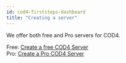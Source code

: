 ```yaml
---
id: cod4-firststeps-dashboard
title: "Creating a server"
---
```


We offer both free and Pro servers for COD4.

Free: [Create a free COD4 Server](https://fshost.me/free/cod4)<br />
Pro: [Create a Pro COD4 Server](https://fshost.me/pro/pricing/cod4)
